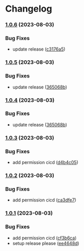 # Changelog

### [1.0.6](https://github.com/priyanshunamdev6/Release-Please/compare/v1.0.5...v1.0.6) (2023-08-03)


### Bug Fixes

* update release ([c3176a5](https://github.com/priyanshunamdev6/Release-Please/commit/c3176a5a54a0675177f439bd2712a9ffa46ec70d))

### [1.0.5](https://github.com/priyanshunamdev6/Release-Please/compare/v1.0.4...v1.0.5) (2023-08-03)


### Bug Fixes

* update release ([365068b](https://github.com/priyanshunamdev6/Release-Please/commit/365068bef6fafeba8087696b931171759be3a60d))

### [1.0.4](https://github.com/priyanshunamdev6/Release-Please/compare/v1.0.3...v1.0.4) (2023-08-03)


### Bug Fixes

* update release ([365068b](https://github.com/priyanshunamdev6/Release-Please/commit/365068bef6fafeba8087696b931171759be3a60d))

### [1.0.3](https://github.com/priyanshunamdev6/Release-Please/compare/v1.0.2...v1.0.3) (2023-08-03)


### Bug Fixes

* add permission cicd ([d4b4c05](https://github.com/priyanshunamdev6/Release-Please/commit/d4b4c056e31f20563c5bf4ba34642eb9bd439a0b))

### [1.0.2](https://github.com/priyanshunamdev6/Release-Please/compare/v1.0.1...v1.0.2) (2023-08-03)


### Bug Fixes

* add permission cicd ([ca3dfe7](https://github.com/priyanshunamdev6/Release-Please/commit/ca3dfe766bdf308368ea6c9f08a03a7277abeb7d))

### [1.0.1](https://github.com/priyanshunamdev6/Release-Please/compare/v1.0.0...v1.0.1) (2023-08-03)


### Bug Fixes

* add permission cicd ([cf3b6ca](https://github.com/priyanshunamdev6/Release-Please/commit/cf3b6caf42fdf1389143237d634eaa57cb4dc48b))
* setup release please ([ee4648d](https://github.com/priyanshunamdev6/Release-Please/commit/ee4648d0cd5b716c3bb842608320ef95f9916b1e))
